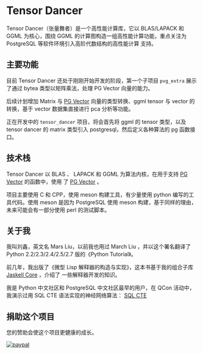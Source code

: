 # Tensor Dancer

Tensor Dancer（张量舞者）是一个高性能计算库，它以 BLAS/LAPACK 和 GGML 为核心，围绕 GGML
的计算图构造一组高性能计算功能，重点关注为 PostgreSQL 等软件环境引入高阶代数结构的高性能计算
支持。

## 主要功能

目前 Tensor Dancer 还处于刚刚开始开发的阶段，第一个子项目 `pvg_extra` 展示了通过 bytea
类型以矩阵乘法，处理 PG Vector 向量的能力。

后续计划增加 Matrix 与 [PG Vector](https://github.com/pgvector/pgvector) 向量的类型转换、ggml tensor 与 vector 的转换，基于
vector 数据集直接进行 pca 分析等功能。

正在开发中的 `tensor_dancer` 项目，将会首先将 ggml 的 tensor 类型，以及 tensor dancer
的 matrix 类型引入 postgresql，然后定义各种算法的 pg 函数接口。

## 技术栈

Tensor Dancer 以 BLAS 、 LAPACK 和 GGML 为算法内核，在用于支持 [PG Vector](https://github.com/pgvector/pgvector) 的函数中，使用
了 [PG Vector](https://github.com/pgvector/pgvector) 。

项目主要使用 C 和 CPP，使用 meson 构建工具，有少量使用 python 编写的工具代码。使用 meson 是因为 PostgreSQL 使用 meson
构建，基于同样的理由，未来可能会有一部分使用 perl 的测试脚本。

## 关于我

我叫刘鑫，英文名 Mars Liu，以前我也用过 March Liu ，并以这个署名翻译了 Python 2.2/2.3/2.4/2.5/2.7 版的《Python
Tutorial》。

前几年，我出版了《微型 Lisp
解释器的构造与实现》，这本书基于我的组合子库 [Jaskell Core](https://github.com/MarchLiu/jaskell-core) ，介绍了
一些解释器开发的知识。

我是 Python 中文社区和 PostgreSQL 中文社区最早的用户，在 QCon 活动中，我演示过用 SQL CTE 语法实现的神经网络算法：
[SQL CTE](https://github.com/MarchLiu/qcon2019shanghai/tree/master/sql-cte)

## 捐助这个项目

您的赞助会使这个项目更健康的成长。

[![paypal](https://www.paypalobjects.com/en_US/i/btn/btn_donateCC_LG.gif)](https://www.paypal.com/paypalme/marsliuzero)
